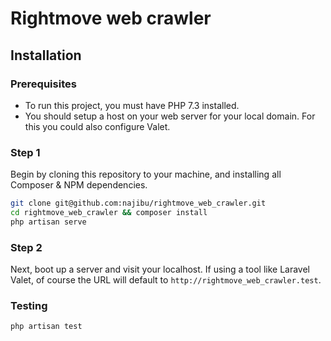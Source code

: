 
# Rightmove web crawler

## Installation

### Prerequisites

* To run this project, you must have PHP 7.3 installed.
* You should setup a host on your web server for your local domain. For this you could also configure Valet.

### Step 1

Begin by cloning this repository to your machine, and installing all Composer & NPM dependencies.

```bash
git clone git@github.com:najibu/rightmove_web_crawler.git
cd rightmove_web_crawler && composer install
php artisan serve
```

### Step 2
Next, boot up a server and visit your localhost. If using a tool like Laravel Valet, of course the URL will default to `http://rightmove_web_crawler.test`.

### Testing
```bash
php artisan test
```

